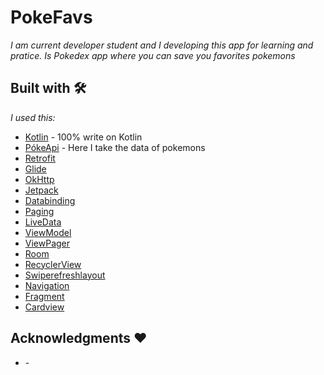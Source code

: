 # PokeFavs
_I am current developer student and I developing this app for learning and pratice. Is Pokedex app where you can save you favorites pokemons_

## Built with 🛠️
_I used this:_

* [Kotlin](https://kotlinlang.org/) - 100% write on Kotlin
* [PókeApi](https://pokeapi.co/) - Here I take the data of pokemons
* [Retrofit](https://square.github.io/retrofit/)
* [Glide](https://github.com/bumptech/glide)
* [OkHttp](https://square.github.io/okhttp/recipes/)
* [Jetpack](https://developer.android.com/jetpack)
* [Databinding](https://developer.android.com/topic/libraries/data-binding)
* [Paging](https://developer.android.com/topic/libraries/architecture/paging/v3-overview)
* [LiveData](https://developer.android.com/topic/libraries/architecture/livedata?hl=en)
* [ViewModel](https://developer.android.com/topic/libraries/architecture/viewmodel?hl=en)
* [ViewPager](https://developer.android.com/jetpack/androidx/releases/viewpager?hl=en)
* [Room](https://developer.android.com/jetpack/androidx/releases/room?hl=en)
* [RecyclerView](https://developer.android.com/jetpack/androidx/releases/recyclerview?hl=en)
* [Swiperefreshlayout](https://developer.android.com/jetpack/androidx/releases/swiperefreshlayout?hl=en)
* [Navigation](https://developer.android.com/jetpack/androidx/releases/navigation?hl=en)
* [Fragment](https://developer.android.com/jetpack/androidx/releases/fragment?hl=en)
* [Cardview](https://developer.android.com/jetpack/androidx/releases/cardview?hl=en)

## Acknowledgments ❤

* []() - 
